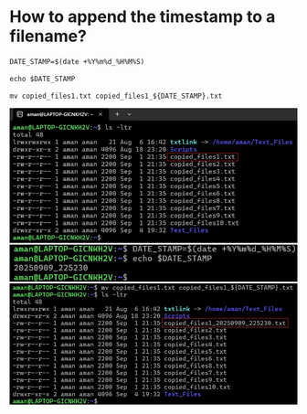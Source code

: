 # How to append the timestamp to a filename?
```
DATE_STAMP=$(date +%Y%m%d_%H%M%S)
```
```
echo $DATE_STAMP
```
```
mv copied_files1.txt copied_files1_${DATE_STAMP}.txt
```
![](https://github.com/amancs1422/Practice_Shell_Scripting/blob/8a17bd51d1ba5cdeb25f0f27b6c68338e4655eef/Images/Append_Time_Stamp1.jpg)
![](https://github.com/amancs1422/Practice_Shell_Scripting/blob/aca451a993a5d759551deaae4225eecc6695b0ae/Images/Append_Time_Stamp2.jpg)
![](https://github.com/amancs1422/Practice_Shell_Scripting/blob/aca451a993a5d759551deaae4225eecc6695b0ae/Images/Append_Time_Stamp3.jpg)